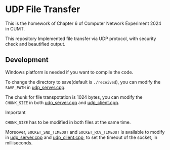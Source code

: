 # UDP File Transfer

This is the homework of Chapter 6 of Computer Network Experiment 2024 in CUMT.

This repository Implemented file transfer via UDP protocol, with security check and beautified output.

## Development

Windows platform is needed if you want to compile the code.

To change the directory to save(default is `./received`), you can modify the `SAVE_PATH` in [udp_server.cpp](./udp_server.cpp).

The chunk for file transpotation is 1024 bytes, you can modify the `CHUNK_SIZE` in both [udp_server.cpp](./udp_server.cpp) and [udp_client.cpp](./udp_client.cpp).

> [!IMPORTANT]
> `CHUNK_SIZE` has to be modified in both files at the same time.

Moreover, `SOCKET_SND_TIMEOUT` and `SOCKET_RCV_TIMEOUT` is available to modify in [udp_server.cpp](./udp_server.cpp) and [udp_client.cpp](./udp_client.cpp), to set the timeout of the socket, in milliseconds.
